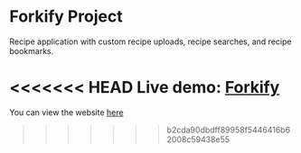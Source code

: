 # Forkify Project

Recipe application with custom recipe uploads, recipe searches, and recipe bookmarks.

<<<<<<< HEAD
Live demo: [Forkify](https://forkify-bretonyang.netlify.app/)
=======
You can view the website [here](https://forkify-bretonyang.netlify.app)
>>>>>>> b2cda90dbdff89958f5446416b62008c59438e55
